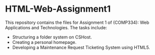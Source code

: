 # HTML-Web-Assignment1
This repository contains the files for Assignment 1 of (COMP334): 
Web Applications and Technologies. The tasks include: 
- Structuring a folder system on CSHost.
- Creating a personal homepage.
- Developing a Maintenance Request Ticketing System using HTML5.
